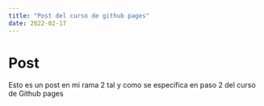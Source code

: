 ```yaml
---
title: "Post del curso de github pages"
date: 2022-02-17
---
```

# Post
Esto es un post en mi rama 2 tal y como se especifica en paso 2 del curso de Github pages

